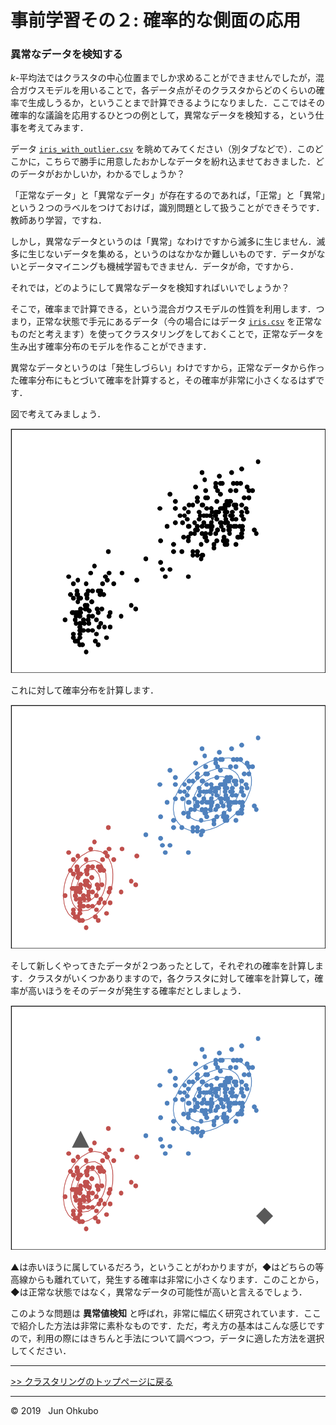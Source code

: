 # 事前学習その２: 確率的な側面の応用

### 異常なデータを検知する

*k*-平均法ではクラスタの中心位置までしか求めることができませんでしたが，混合ガウスモデルを用いることで，各データ点がそのクラスタからどのくらいの確率で生成しうるか，ということまで計算できるようになりました．ここではその確率的な議論を応用するひとつの例として，異常なデータを検知する，という仕事を考えてみます．

データ [`iris_with_outlier.csv`](./iris_with_outlier.csv) を眺めてみてください（別タブなどで）．このどこかに，こちらで勝手に用意したおかしなデータを紛れ込ませておきました．どのデータがおかしいか，わかるでしょうか？

「正常なデータ」と「異常なデータ」が存在するのであれば，「正常」と「異常」という２つのラベルをつけておけば，識別問題として扱うことができそうです．教師あり学習，ですね．

しかし，異常なデータというのは「異常」なわけですから滅多に生じません．滅多に生じないデータを集める，というのはなかなか難しいものです．データがないとデータマイニングも機械学習もできません．データが命，ですから．

それでは，どのようにして異常なデータを検知すればいいでしょうか？

そこで，確率まで計算できる，という混合ガウスモデルの性質を利用します．つまり，正常な状態で手元にあるデータ（今の場合にはデータ [`iris.csv`](./iris.csv) を正常なものだと考えます）を使ってクラスタリングをしておくことで，正常なデータを生み出す確率分布のモデルを作ることができます．

異常なデータというのは「発生しづらい」わけですから，正常なデータから作った確率分布にもとづいて確率を計算すると，その確率が非常に小さくなるはずです．

図で考えてみましょう．

![data](./img/fig_anomaly_data.png)

これに対して確率分布を計算します．

![gmm](./img/fig_anomaly_gmm.png)

そして新しくやってきたデータが２つあったとして，それぞれの確率を計算します．クラスタがいくつかありますので，各クラスタに対して確率を計算して，確率が高いほうをそのデータが発生する確率だとしましょう．

![data](./img/fig_anomaly_new_data.png)

▲は赤いほうに属しているだろう，ということがわかりますが，◆はどちらの等高線からも離れていて，発生する確率は非常に小さくなります．このことから，◆は正常な状態ではなく，異常なデータの可能性が高いと言えるでしょう．

このような問題は **異常値検知** と呼ばれ，非常に幅広く研究されています．ここで紹介した方法は非常に素朴なものです．ただ，考え方の基本はこんな感じですので，利用の際にはきちんと手法について調べつつ，データに適した方法を選択してください．

***
[>> クラスタリングのトップページに戻る](./README.md)
***
&copy; 2019 &nbsp; Jun Ohkubo
